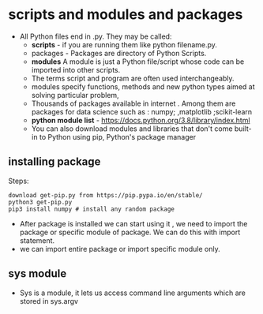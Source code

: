 
# scripts and modules and packages

- All Python files end in .py. They may be called:
  - **scripts** - if you are running them like python filename.py.
  - packages - Packages are directory of Python Scripts.
  - **modules** A module is just a Python file/script whose code can be imported into other scripts.
  - The terms script and program are often used interchangeably.
  - modules specify functions, methods and new python types aimed at solving particular problem,
  - Thousands of packages available in internet . Among them are packages for data science such as : numpy; ,matplotlib ;scikit-learn
  - **python module list** - https://docs.python.org/3.8/library/index.html
  - You can also download modules and libraries that don't come built-in to Python using pip, Python's package manager


## installing package

Steps:
```text
download get-pip.py from https://pip.pypa.io/en/stable/
python3 get-pip.py
pip3 install numpy # install any random package
```

- After package is installed we can start using it , we need to import the package or specific module of package. We can do this with import statement. 
- we can import entire package or import specific module only.

## sys module

- Sys is a module, it lets us access command line arguments which are stored in sys.argv